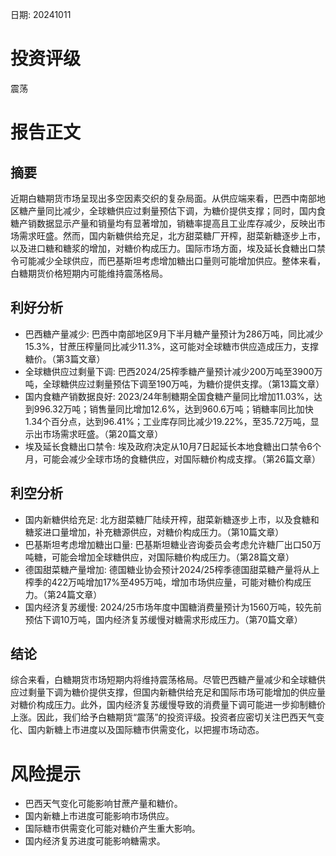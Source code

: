 
日期: 20241011

# 投资评级

震荡

# 报告正文

## 摘要

近期白糖期货市场呈现出多空因素交织的复杂局面。从供应端来看，巴西中南部地区糖产量同比减少，全球糖供应过剩量预估下调，为糖价提供支撑；同时，国内食糖产销数据显示产量和销量均有显著增加，销糖率提高且工业库存减少，反映出市场需求旺盛。然而，国内新糖供给充足，北方甜菜糖厂开榨，甜菜新糖逐步上市，以及进口糖和糖浆的增加，对糖价构成压力。国际市场方面，埃及延长食糖出口禁令可能减少全球供应，而巴基斯坦考虑增加糖出口量则可能增加供应。整体来看，白糖期货价格短期内可能维持震荡格局。

## 利好分析

* 巴西糖产量减少: 巴西中南部地区9月下半月糖产量预计为286万吨，同比减少15.3%，甘蔗压榨量同比减少11.3%，这可能对全球糖市供应造成压力，支撑糖价。（第3篇文章）
* 全球糖供应过剩量下调: 巴西2024/25榨季糖产量预计减少200万吨至3900万吨，全球糖供应过剩量预估下调至190万吨，为糖价提供支撑。（第13篇文章）
* 国内食糖产销数据良好: 2023/24年制糖期全国食糖产量同比增加11.03%，达到996.32万吨；销售量同比增加12.6%，达到960.6万吨；销糖率同比加快1.34个百分点，达到96.41%；工业库存同比减少19.22%，至35.72万吨，显示出市场需求旺盛。（第20篇文章）
* 埃及延长食糖出口禁令: 埃及政府决定从10月7日起延长本地食糖出口禁令6个月，可能会减少全球市场的食糖供应，对国际糖价构成支撑。（第26篇文章）

## 利空分析

* 国内新糖供给充足: 北方甜菜糖厂陆续开榨，甜菜新糖逐步上市，以及食糖和糖浆进口量增加，补充糖源供应，对糖价构成压力。（第10篇文章）
* 巴基斯坦考虑增加糖出口量: 巴基斯坦糖业咨询委员会考虑允许糖厂出口50万吨糖，可能会增加全球糖供应，对国际糖价构成压力。（第28篇文章）
* 德国甜菜糖产量增加: 德国糖业协会预计2024/25榨季德国甜菜糖产量将从上榨季的422万吨增加17%至495万吨，增加市场供应量，可能对糖价构成压力。（第24篇文章）
* 国内经济复苏缓慢: 2024/25市场年度中国糖消费量预计为1560万吨，较先前预估下调10万吨，国内经济复苏缓慢对糖需求形成压力。（第70篇文章）

## 结论

综合来看，白糖期货市场短期内将维持震荡格局。尽管巴西糖产量减少和全球糖供应过剩量下调为糖价提供支撑，但国内新糖供给充足和国际市场可能增加的供应量对糖价构成压力。此外，国内经济复苏缓慢导致的消费量下调可能进一步抑制糖价上涨。因此，我们给予白糖期货“震荡”的投资评级。投资者应密切关注巴西天气变化、国内新糖上市进度以及国际糖市供需变化，以把握市场动态。

# 风险提示

* 巴西天气变化可能影响甘蔗产量和糖价。
* 国内新糖上市进度可能影响市场供应。
* 国际糖市供需变化可能对糖价产生重大影响。
* 国内经济复苏进度可能影响糖需求。
